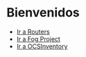 <!-- TITLE: Home -->
<!-- SUBTITLE: A quick summary of Home -->

# Bienvenidos

* [Ir a Routers](routers)
* [Ir a Fog Project](projetc)
* [Ir a OCSInventory](OC)